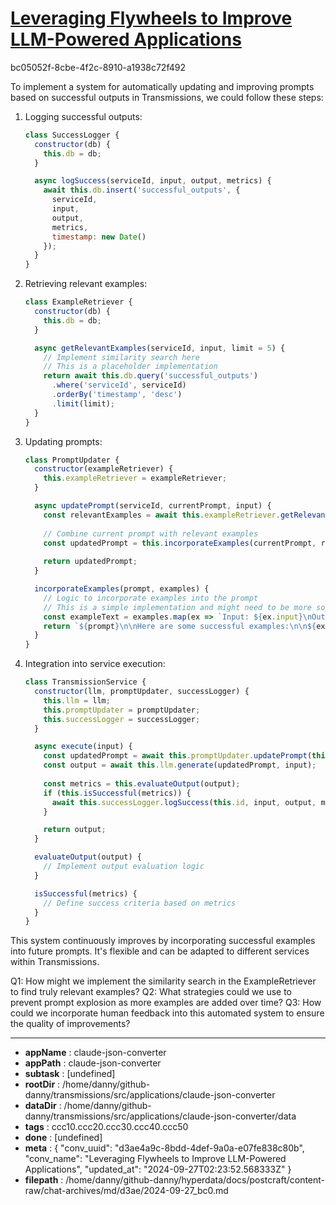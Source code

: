 # [Leveraging Flywheels to Improve LLM-Powered Applications](https://claude.ai/chat/d3ae4a9c-8bdd-4def-9a0a-e07fe838c80b)

bc05052f-8cbe-4f2c-8910-a1938c72f492

 To implement a system for automatically updating and improving prompts based on successful outputs in Transmissions, we could follow these steps:

1. Logging successful outputs:
   ```javascript
   class SuccessLogger {
     constructor(db) {
       this.db = db;
     }

     async logSuccess(serviceId, input, output, metrics) {
       await this.db.insert('successful_outputs', {
         serviceId,
         input,
         output,
         metrics,
         timestamp: new Date()
       });
     }
   }
   ```

2. Retrieving relevant examples:
   ```javascript
   class ExampleRetriever {
     constructor(db) {
       this.db = db;
     }

     async getRelevantExamples(serviceId, input, limit = 5) {
       // Implement similarity search here
       // This is a placeholder implementation
       return await this.db.query('successful_outputs')
         .where('serviceId', serviceId)
         .orderBy('timestamp', 'desc')
         .limit(limit);
     }
   }
   ```

3. Updating prompts:
   ```javascript
   class PromptUpdater {
     constructor(exampleRetriever) {
       this.exampleRetriever = exampleRetriever;
     }

     async updatePrompt(serviceId, currentPrompt, input) {
       const relevantExamples = await this.exampleRetriever.getRelevantExamples(serviceId, input);
       
       // Combine current prompt with relevant examples
       const updatedPrompt = this.incorporateExamples(currentPrompt, relevantExamples);
       
       return updatedPrompt;
     }

     incorporateExamples(prompt, examples) {
       // Logic to incorporate examples into the prompt
       // This is a simple implementation and might need to be more sophisticated
       const exampleText = examples.map(ex => `Input: ${ex.input}\nOutput: ${ex.output}`).join('\n\n');
       return `${prompt}\n\nHere are some successful examples:\n\n${exampleText}`;
     }
   }
   ```

4. Integration into service execution:
   ```javascript
   class TransmissionService {
     constructor(llm, promptUpdater, successLogger) {
       this.llm = llm;
       this.promptUpdater = promptUpdater;
       this.successLogger = successLogger;
     }

     async execute(input) {
       const updatedPrompt = await this.promptUpdater.updatePrompt(this.id, this.basePrompt, input);
       const output = await this.llm.generate(updatedPrompt, input);
       
       const metrics = this.evaluateOutput(output);
       if (this.isSuccessful(metrics)) {
         await this.successLogger.logSuccess(this.id, input, output, metrics);
       }

       return output;
     }

     evaluateOutput(output) {
       // Implement output evaluation logic
     }

     isSuccessful(metrics) {
       // Define success criteria based on metrics
     }
   }
   ```

This system continuously improves by incorporating successful examples into future prompts. It's flexible and can be adapted to different services within Transmissions.

Q1: How might we implement the similarity search in the ExampleRetriever to find truly relevant examples?
Q2: What strategies could we use to prevent prompt explosion as more examples are added over time?
Q3: How could we incorporate human feedback into this automated system to ensure the quality of improvements?

---

* **appName** : claude-json-converter
* **appPath** : claude-json-converter
* **subtask** : [undefined]
* **rootDir** : /home/danny/github-danny/transmissions/src/applications/claude-json-converter
* **dataDir** : /home/danny/github-danny/transmissions/src/applications/claude-json-converter/data
* **tags** : ccc10.ccc20.ccc30.ccc40.ccc50
* **done** : [undefined]
* **meta** : {
  "conv_uuid": "d3ae4a9c-8bdd-4def-9a0a-e07fe838c80b",
  "conv_name": "Leveraging Flywheels to Improve LLM-Powered Applications",
  "updated_at": "2024-09-27T02:23:52.568333Z"
}
* **filepath** : /home/danny/github-danny/hyperdata/docs/postcraft/content-raw/chat-archives/md/d3ae/2024-09-27_bc0.md
